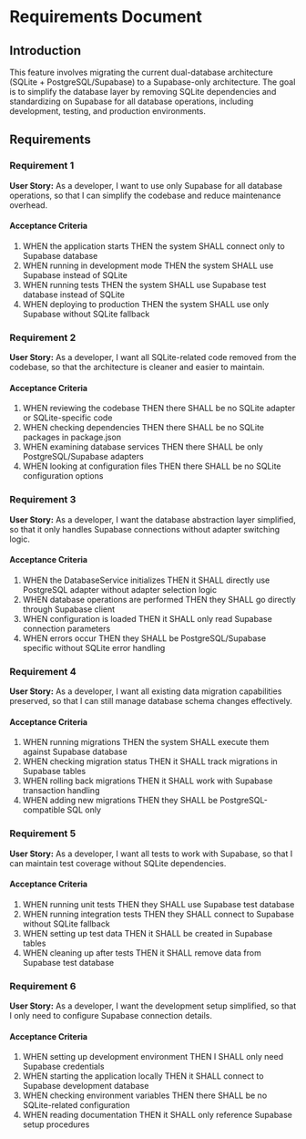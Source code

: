 # Requirements Document

## Introduction

This feature involves migrating the current dual-database architecture (SQLite + PostgreSQL/Supabase) to a Supabase-only architecture. The goal is to simplify the database layer by removing SQLite dependencies and standardizing on Supabase for all database operations, including development, testing, and production environments.

## Requirements

### Requirement 1

**User Story:** As a developer, I want to use only Supabase for all database operations, so that I can simplify the codebase and reduce maintenance overhead.

#### Acceptance Criteria

1. WHEN the application starts THEN the system SHALL connect only to Supabase database
2. WHEN running in development mode THEN the system SHALL use Supabase instead of SQLite
3. WHEN running tests THEN the system SHALL use Supabase test database instead of SQLite
4. WHEN deploying to production THEN the system SHALL use only Supabase without SQLite fallback

### Requirement 2

**User Story:** As a developer, I want all SQLite-related code removed from the codebase, so that the architecture is cleaner and easier to maintain.

#### Acceptance Criteria

1. WHEN reviewing the codebase THEN there SHALL be no SQLite adapter or SQLite-specific code
2. WHEN checking dependencies THEN there SHALL be no SQLite packages in package.json
3. WHEN examining database services THEN there SHALL be only PostgreSQL/Supabase adapters
4. WHEN looking at configuration files THEN there SHALL be no SQLite configuration options

### Requirement 3

**User Story:** As a developer, I want the database abstraction layer simplified, so that it only handles Supabase connections without adapter switching logic.

#### Acceptance Criteria

1. WHEN the DatabaseService initializes THEN it SHALL directly use PostgreSQL adapter without adapter selection logic
2. WHEN database operations are performed THEN they SHALL go directly through Supabase client
3. WHEN configuration is loaded THEN it SHALL only read Supabase connection parameters
4. WHEN errors occur THEN they SHALL be PostgreSQL/Supabase specific without SQLite error handling

### Requirement 4

**User Story:** As a developer, I want all existing data migration capabilities preserved, so that I can still manage database schema changes effectively.

#### Acceptance Criteria

1. WHEN running migrations THEN the system SHALL execute them against Supabase database
2. WHEN checking migration status THEN it SHALL track migrations in Supabase tables
3. WHEN rolling back migrations THEN it SHALL work with Supabase transaction handling
4. WHEN adding new migrations THEN they SHALL be PostgreSQL-compatible SQL only

### Requirement 5

**User Story:** As a developer, I want all tests to work with Supabase, so that I can maintain test coverage without SQLite dependencies.

#### Acceptance Criteria

1. WHEN running unit tests THEN they SHALL use Supabase test database
2. WHEN running integration tests THEN they SHALL connect to Supabase without SQLite fallback
3. WHEN setting up test data THEN it SHALL be created in Supabase tables
4. WHEN cleaning up after tests THEN it SHALL remove data from Supabase test database

### Requirement 6

**User Story:** As a developer, I want the development setup simplified, so that I only need to configure Supabase connection details.

#### Acceptance Criteria

1. WHEN setting up development environment THEN I SHALL only need Supabase credentials
2. WHEN starting the application locally THEN it SHALL connect to Supabase development database
3. WHEN checking environment variables THEN there SHALL be no SQLite-related configuration
4. WHEN reading documentation THEN it SHALL only reference Supabase setup procedures